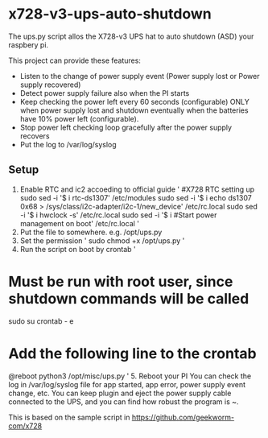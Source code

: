# x728-v3-ups-auto-shutdown

The ups.py script allos the X728-v3 UPS hat to auto shutdown (ASD) your raspbery pi.

This project can provide these features:
- Listen to the change of power supply event (Power supply lost or Power supply recovered)
- Detect power supply failure also when the PI starts
- Keep checking the power left every 60 seconds (configurable) ONLY when power supply lost and shutdown eventually when the batteries have 10% power left (configurable).
- Stop power left checking loop gracefully after the power supply recovers
- Put the log to /var/log/syslog

## Setup
1. Enable RTC and ic2 accoeding to official guide
'
#X728 RTC setting up
sudo sed -i '$ i rtc-ds1307' /etc/modules
sudo sed -i '$ i echo ds1307 0x68 > /sys/class/i2c-adapter/i2c-1/new_device' /etc/rc.local
sudo sed -i '$ i hwclock -s' /etc/rc.local
sudo sed -i '$ i #Start power management on boot' /etc/rc.local
'
2. Put the file to somewhere. e.g. /opt/ups.py
3. Set the permission
'
sudo chmod +x /opt/ups.py
'
4. Run the script on boot by crontab
'
# Must be run with root user, since shutdown commands will be called
sudo su
crontab - e
# Add the following line to the crontab
@reboot python3 /opt/misc/ups.py
'
5. Reboot your PI
You can check the log in /var/log/syslog file for app started, app error, power supply event change, etc.
You can keep plugin and eject the power supply cable connected to the UPS, and you can find how robust the program is ~.

This is based on the sample script in https://github.com/geekworm-com/x728
